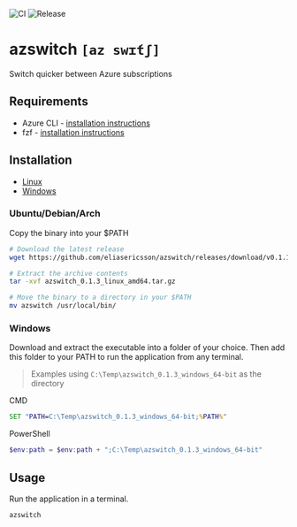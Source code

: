 ![CI](https://github.com/eliasericsson/azswitch/workflows/CI/badge.svg?branch=main)
![Release](https://github.com/eliasericsson/azswitch/workflows/Release/badge.svg)
# azswitch `[az swɪ́tʃ]`
Switch quicker between Azure subscriptions

## Requirements
* Azure CLI - [installation instructions](https://docs.microsoft.com/sv-se/cli/azure/install-azure-cli#install)
* fzf - [installation instructions](https://github.com/junegunn/fzf#installation)

## Installation
* [Linux](#ubuntu/debian/arch)
* [Windows](#windows)

### Ubuntu/Debian/Arch
Copy the binary into your $PATH
```sh
# Download the latest release
wget https://github.com/eliasericsson/azswitch/releases/download/v0.1.1/azswitch_<version>_<os>_<arch>.tar.gz

# Extract the archive contents
tar -xvf azswitch_0.1.3_linux_amd64.tar.gz

# Move the binary to a directory in your $PATH
mv azswitch /usr/local/bin/
```

### Windows
Download and extract the executable into a folder of your choice. Then add this folder to your PATH to run the application from any terminal.

> Examples using `C:\Temp\azswitch_0.1.3_windows_64-bit` as the directory

CMD
```cmd
SET "PATH=C:\Temp\azswitch_0.1.3_windows_64-bit;%PATH%"
```
PowerShell
```powershell
$env:path = $env:path + ";C:\Temp\azswitch_0.1.3_windows_64-bit"
```

## Usage
Run the application in a terminal.
```
azswitch
```